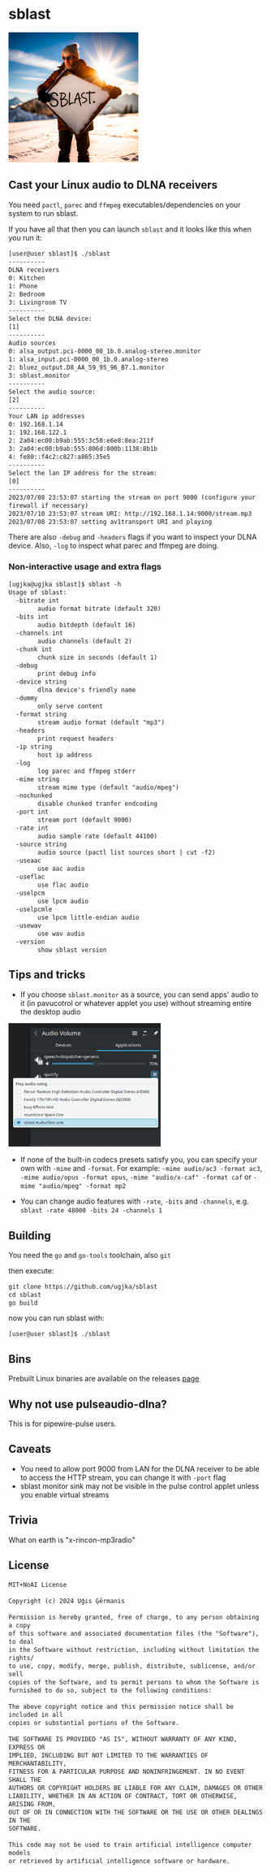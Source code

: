 # sblast

<img src="logo.png" width=256px alt="sblast logo" title="sblast logo">

## Cast your Linux audio to DLNA receivers

You need `pactl`, `parec` and `ffmpeg` executables/dependencies on your system to run sblast.

If you have all that then you can launch `sblast` and it looks like this when you run it:

```
[user@user sblast]$ ./sblast 
----------
DLNA receivers
0: Kitchen
1: Phone
2: Bedroom
3: Livingroom TV
----------
Select the DLNA device:
[1]
----------
Audio sources
0: alsa_output.pci-0000_00_1b.0.analog-stereo.monitor
1: alsa_input.pci-0000_00_1b.0.analog-stereo
2: bluez_output.D8_AA_59_95_96_B7.1.monitor
3: sblast.monitor
----------
Select the audio source:
[2]
----------
Your LAN ip addresses
0: 192.168.1.14
1: 192.168.122.1
2: 2a04:ec00:b9ab:555:3c50:e6e8:8ea:211f
3: 2a04:ec00:b9ab:555:806d:800b:1138:8b1b
4: fe80::f4c2:c827:a865:35e5
----------
Select the lan IP address for the stream:
[0]
----------
2023/07/08 23:53:07 starting the stream on port 9000 (configure your firewall if necessary)
2023/07/10 23:53:07 stream URI: http://192.168.1.14:9000/stream.mp3
2023/07/08 23:53:07 setting av1transport URI and playing
```

There are also `-debug` and `-headers` flags if you want to inspect your DLNA device. Also, `-log` to inspect what parec and ffmpeg are doing.

### Non-interactive usage and extra flags

```
[ugjka@ugjka sblast]$ sblast -h
Usage of sblast:
  -bitrate int
        audio format bitrate (default 320)
  -bits int
        audio bitdepth (default 16)
  -channels int
        audio channels (default 2)
  -chunk int
        chunk size in seconds (default 1)
  -debug
        print debug info
  -device string
        dlna device's friendly name
  -dummy
        only serve content
  -format string
        stream audio format (default "mp3")
  -headers
        print request headers
  -ip string
        host ip address
  -log
        log parec and ffmpeg stderr
  -mime string
        stream mime type (default "audio/mpeg")
  -nochunked
        disable chunked tranfer endcoding
  -port int
        stream port (default 9000)
  -rate int
        audio sample rate (default 44100)
  -source string
        audio source (pactl list sources short | cut -f2)
  -useaac
        use aac audio
  -useflac
        use flac audio
  -uselpcm
        use lpcm audio
  -uselpcmle
        use lpcm little-endian audio
  -usewav
        use wav audio
  -version
        show sblast version
```

## Tips and tricks

* If you choose `sblast.monitor` as a source, you can send apps' audio to it (in pavucotrol or whatever applet you use) without streaming entire the desktop audio

<img src="img.sblast.monitor.png" width=300px alt="sblast.monitor example" title="sblast.monitor example">

* If none of the built-in codecs presets satisfy you, you can specify your own with `-mime` and `-format`. For example: `-mime audio/ac3 -format ac3`, `-mime audio/opus -format opus`, `-mime "audio/x-caf" -format caf` or `-mime "audio/mpeg" -format mp2`

* You can change audio features with `-rate`, `-bits` and `-channels`, e.g. `sblast -rate 48000 -bits 24 -channels 1`

## Building

You need the `go` and `go-tools` toolchain, also `git`

then execute:

```
git clone https://github.com/ugjka/sblast
cd sblast
go build
```

now you can run sblast with:
```
[user@user sblast]$ ./sblast
```

## Bins

Prebuilt Linux binaries are available on the releases [page](https://github.com/ugjka/sblast/releases)

## Why not use pulseaudio-dlna?

This is for pipewire-pulse users.

## Caveats

* You need to allow port 9000 from LAN for the DLNA receiver to be able to access the HTTP stream, you can change it with `-port` flag
* sblast monitor sink may not be visible in the pulse control applet unless you enable virtual streams

## Trivia

What on earth is "x-rincon-mp3radio"

## License

```
MIT+NoAI License

Copyright (c) 2024 Uģis Ģērmanis

Permission is hereby granted, free of charge, to any person obtaining a copy
of this software and associated documentation files (the "Software"), to deal
in the Software without restriction, including without limitation the rights/
to use, copy, modify, merge, publish, distribute, sublicense, and/or sell
copies of the Software, and to permit persons to whom the Software is
furnished to do so, subject to the following conditions:

The above copyright notice and this permission notice shall be included in all
copies or substantial portions of the Software.

THE SOFTWARE IS PROVIDED "AS IS", WITHOUT WARRANTY OF ANY KIND, EXPRESS OR
IMPLIED, INCLUDING BUT NOT LIMITED TO THE WARRANTIES OF MERCHANTABILITY,
FITNESS FOR A PARTICULAR PURPOSE AND NONINFRINGEMENT. IN NO EVENT SHALL THE
AUTHORS OR COPYRIGHT HOLDERS BE LIABLE FOR ANY CLAIM, DAMAGES OR OTHER
LIABILITY, WHETHER IN AN ACTION OF CONTRACT, TORT OR OTHERWISE, ARISING FROM,
OUT OF OR IN CONNECTION WITH THE SOFTWARE OR THE USE OR OTHER DEALINGS IN THE
SOFTWARE.

This code may not be used to train artificial intelligence computer models
or retrieved by artificial intelligence software or hardware.
```
